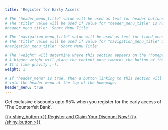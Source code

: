 ```yaml
---
title: 'Register for Early Access'

# The "header_menu_title" value will be used as text for header buttons.
# The "title" value will be used if value for "header_menu_title" is not provided.
#header_menu_title: 'Short Menu Title'

# The "navigation_menu_title" value will be used as text for fixed menu items.
# The "title" value will be used if value for "navigation_menu_title" is not provided.
#navigation_menu_title: 'Short Menu Title'

# The "weight" will determine where this section appears on the "homepage".
# A bigger weight will place the content more towards the bottom of the page.
# It's like gravity ;-).
weight: 1

# If "header_menu" is true, then a button linking to this section will be placed
# into the header menu at the top of the homepage.
header_menu: true
---
```

Get exclusive discounts upto 95% when you register for the early access of 'The Counterfeit Bank'.

[{{< shiny_button >}}
Register and Claim Your Discount Now!
{{< /shiny_button >}}](https://forms.gle/hcsbucykEuSLuQws6)
